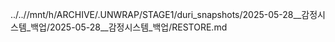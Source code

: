 ../..//mnt/h/ARCHIVE/.UNWRAP/STAGE1/duri_snapshots/2025-05-28__감정시스템_백업/2025-05-28__감정시스템_백업/RESTORE.md